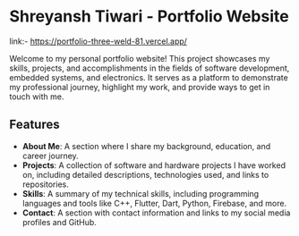 # Shreyansh Tiwari - Portfolio Website
link:- https://portfolio-three-weld-81.vercel.app/

Welcome to my personal portfolio website! This project showcases my skills, projects, and accomplishments in the fields of software development, embedded systems, and electronics. It serves as a platform to demonstrate my professional journey, highlight my work, and provide ways to get in touch with me.

## Features

- **About Me**: A section where I share my background, education, and career journey.
- **Projects**: A collection of software and hardware projects I have worked on, including detailed descriptions, technologies used, and links to repositories.
- **Skills**: A summary of my technical skills, including programming languages and tools like C++, Flutter, Dart, Python, Firebase, and more.
- **Contact**: A section with contact information and links to my social media profiles and GitHub.
